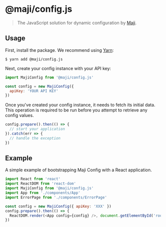 # @maji/config.js

> The JavaScript solution for dynamic configuration by [Maji](https://maji.cloud/).

## Usage

First, install the package. We recommend using [Yarn](https://yarnpkg.com/):

```
$ yarn add @maji/config.js
```

Next, create your config instance with your API key:

```js
import MajiConfig from '@maji/config.js'

const config = new MajiConfig({
  apiKey: 'YOUR API KEY'
})
```

Once you've created your config instance, it needs to fetch its initial data. This operation is required to be run before you attempt to retrieve any config values.

```js
config.prepare().then(() => {
  // start your application
}).catch(err => {
  // handle the exception
})
```

## Example

A simple example of bootstrapping Maji Config with a React application.

```js
import React from 'react'
import ReactDOM from 'react-dom'
import MajiConfig from '@maji/config.js'
import App from './components/App'
import ErrorPage from './components/ErrorPage'

const config = new MajiConfig({ apiKey: 'XXX' })
config.prepare().then(() => {
  ReactDOM.render(<App config={config} />, document.getElementById('root'))
})
```
